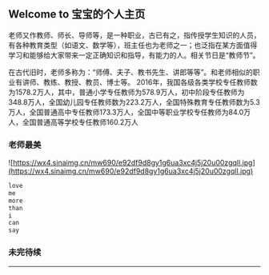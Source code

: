## Welcome to 宝宝的个人主页

老师又作教师、师长、导师等，是一种职业，古已有之，指传授学生知识的人员，有各种教育类型（如语文、数学等），班主任也为老师之一；也泛指在某方面值得学习和能够给大家带来一定正确知识和指导，有能力的人。相关节日是“教师节”。

在古代旧时，老师多称为：“师傅、夫子、教书先生、讲郎等等”。和老师相似的职业有讲师、教练、教授、教员、博士等。
2016年，我国各级各类学校专任教师数为1578.2万人，其中，普通小学专任教师为578.9万人，初中阶段专任教师为348.8万人，全国幼儿园专任教师数为223.2万人，全国特殊教育专任教师数为5.3万人，全国普通高中专任教师173.3万人，全国中等职业学校专任教师为84.0万人，全国普通高等学校专任教师160.2万人

### 老师最美
![https://wx4.sinaimg.cn/mw690/e92df9d8gy1g6ua3xc4j5j20u00zgqll.jpg](https://wx4.sinaimg.cn/mw690/e92df9d8gy1g6ua3xc4j5j20u00zgqll.jpg)



```markdown
love
me 
more
than
i 
can 
say
```

### 未完待续

<hr>
